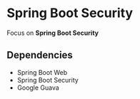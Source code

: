# Spring Boot Security

Focus on **Spring Boot Security**

## Dependencies
- Spring Boot Web
- Spring Boot Security
- Google Guava